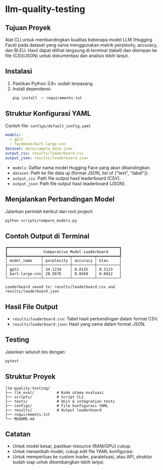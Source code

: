 # llm-quality-testing

## Tujuan Proyek
Alat CLI untuk membandingkan kualitas beberapa model LLM (Hugging Face) pada dataset yang sama menggunakan metrik perplexity, accuracy, dan BLEU. Hasil dapat dilihat langsung di terminal (tabel) dan disimpan ke file (CSV/JSON) untuk dokumentasi dan analisis lebih lanjut.

## Instalasi
1. Pastikan Python 3.8+ sudah terpasang.
2. Install dependensi:
   ```bash
   pip install -r requirements.txt
   ```

## Struktur Konfigurasi YAML
Contoh file: `configs/default_config.yaml`
```yaml
models:
  - gpt2
  - facebook/bart-large-cnn
dataset: data/sample_data.json
output_csv: results/leaderboard.csv
output_json: results/leaderboard.json
```
- `models`: Daftar nama model Hugging Face yang akan dibandingkan.
- `dataset`: Path ke file data uji (format JSON, list of {"text", "label"}).
- `output_csv`: Path file output hasil leaderboard (CSV).
- `output_json`: Path file output hasil leaderboard (JSON).

## Menjalankan Perbandingan Model
Jalankan perintah berikut dari root project:
```bash
python scripts/compare_models.py
```

## Contoh Output di Terminal
```
┏━━━━━━━━━━━━━━━━━━━━━━━━━━━━━━━━━━━━━━━━━━━━━━━━━━┓
┃                Comparative Model Leaderboard     ┃
┡━━━━━━━━━━━━━━━┯━━━━━━━━━━━━┯━━━━━━━━━━┯━━━━━━━━━━┩
│ model_name    │ perplexity │ accuracy │ bleu     │
├───────────────┼────────────┼──────────┼──────────┤
│ gpt2          │ 34.1234    │ 0.8125   │ 0.5123   │
│ bart-large-cnn│ 28.5678    │ 0.8450   │ 0.6012   │
└───────────────┴────────────┴──────────┴──────────┘

Leaderboard saved to: results/leaderboard.csv and results/leaderboard.json
```

## Hasil File Output
- `results/leaderboard.csv`: Tabel hasil perbandingan dalam format CSV.
- `results/leaderboard.json`: Hasil yang sama dalam format JSON.

## Testing
Jalankan seluruh tes dengan:
```bash
pytest
```

## Struktur Proyek
```
llm-quality-testing/
├── llm_eval/          # Kode utama evaluasi
├── scripts/           # Script CLI
├── tests/             # Unit & integration tests
├── configs/           # File konfigurasi YAML
├── results/           # Output leaderboard
├── requirements.txt
└── README.md
```

## Catatan
- Untuk model besar, pastikan resource (RAM/GPU) cukup.
- Untuk menambah model, cukup edit file YAML konfigurasi.
- Untuk memperluas ke custom loader, paralelisasi, atau API, struktur sudah siap untuk dikembangkan lebih lanjut.
